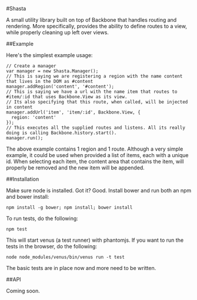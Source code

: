 #Shasta

A small utility library built on top of Backbone that handles routing and rendering. More specifically, provides the
ability to define routes to a view, while properly cleaning up left over views.

##Example

Here's the simplest example usage:

    // Create a manager
    var manager = new Shasta.Manager();
    // This is saying we are registering a region with the name content that lives in the DOM as #content
    manager.addRegion('content', '#content');
    // This is saying we have a url with the name item that routes to #item/:id that uses Backbone.View as its view.
    // Its also specifying that this route, when called, will be injected in content
    manager.addUrl('item', 'item/:id', Backbone.View, {
      region: 'content'
    });
    // This executes all the supplied routes and listens. All its really doing is calling Backbone.history.start().
    manager.run();

The above example contains 1 region and 1 route. Although a very simple example, it could be used when provided a list
of items, each with a unique id. When selecting each item, the content area that contains the item, will properly be
removed and the new item will be appended.

##Installation

Make sure node is installed. Got it? Good. Install bower and run both an npm and bower install:

    npm install -g bower; npm install; bower install

To run tests, do the following:

    npm test

This will start venus (a test runner) with phantomjs. If you want to run the tests in the browser, do the following:

    node node_modules/venus/bin/venus run -t test

The basic tests are in place now and more need to be written.

##API

Coming soon.
